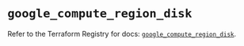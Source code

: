 # `google_compute_region_disk`

Refer to the Terraform Registry for docs: [`google_compute_region_disk`](https://registry.terraform.io/providers/hashicorp/google/6.5.0/docs/resources/compute_region_disk).
